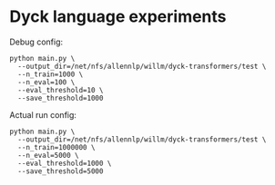 # Dyck language experiments

Debug config:
```
python main.py \
  --output_dir=/net/nfs/allennlp/willm/dyck-transformers/test \
  --n_train=1000 \
  --n_eval=100 \
  --eval_threshold=10 \
  --save_threshold=1000
```

Actual run config:
```
python main.py \
  --output_dir=/net/nfs/allennlp/willm/dyck-transformers/test \
  --n_train=1000000 \
  --n_eval=5000 \
  --eval_threshold=1000 \
  --save_threshold=5000
```